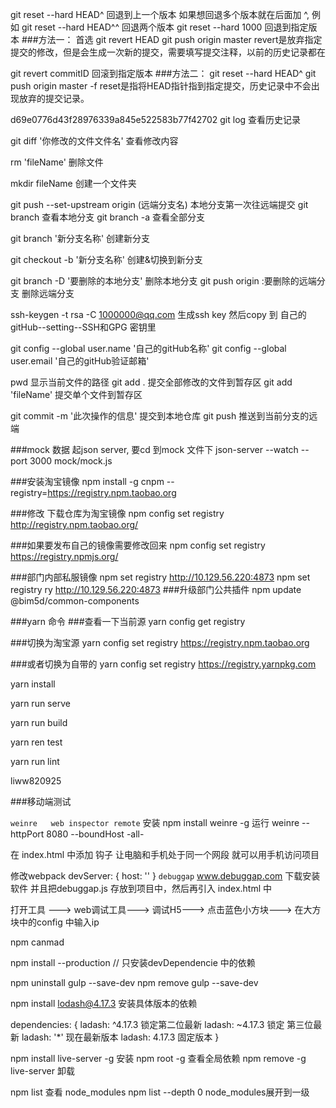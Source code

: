 git reset --hard HEAD^  回退到上一个版本 如果想回退多个版本就在后面加 ^, 
例如 git reset --hard HEAD^^ 回退两个版本
git reset --hard 1000  回退到指定版本
###方法一： 首选
git revert HEAD
git push origin master
revert是放弃指定提交的修改，但是会生成一次新的提交，需要填写提交注释，以前的历史记录都在

git revert commitID  回滚到指定版本
###方法二：
git reset --hard HEAD^
git push origin master -f
reset是指将HEAD指针指到指定提交，历史记录中不会出现放弃的提交记录。

 d69e0776d43f28976339a845e522583b77f42702
git log 查看历史记录

git diff '你修改的文件文件名'   查看修改内容

rm 'fileName' 删除文件

mkdir fileName  创建一个文件夹

git push --set-upstream origin (远端分支名)  本地分支第一次往远端提交
git branch  查看本地分支
git branch -a  查看全部分支

git branch '新分支名称'  创建新分支

git checkout -b '新分支名称'  创建&切换到新分支

git branch -D '要删除的本地分支'  删除本地分支
git push origin :要删除的远端分支  删除远端分支


ssh-keygen -t rsa -C 1000000@qq.com  生成ssh key 然后copy 到 自己的gitHub--setting--SSH和GPG 密钥里

git config --global user.name '自己的gitHub名称'
git config --global user.email '自己的gitHub验证邮箱'

pwd 显示当前文件的路径
git add .  提交全部修改的文件到暂存区
git add 'fileName'  提交单个文件到暂存区

git commit -m '此次操作的信息' 提交到本地仓库
git push 推送到当前分支的远端

###mock 数据 起json server, 要cd 到mock 文件下
json-server --watch --port 3000 mock/mock.js

###安装淘宝镜像
npm install -g cnpm --registry=https://registry.npm.taobao.org

###修改 下载仓库为淘宝镜像
npm config set registry http://registry.npm.taobao.org/

###如果要发布自己的镜像需要修改回来
npm config set registry https://registry.npmjs.org/

###部门内部私服镜像
npm set registry http://10.129.56.220:4873
npm set registry ry http://10.129.56.220:4873
###升级部门公共插件
npm update @bim5d/common-components


###yarn 命令
###查看一下当前源
yarn config get registry

###切换为淘宝源
yarn config set registry https://registry.npm.taobao.org

###或者切换为自带的
yarn config set registry https://registry.yarnpkg.com

<!-- yarn 命令 -->
yarn install

yarn run serve

yarn run build

yarn ren test

yarn run lint

liww820925


###移动端测试

```weinre   web inspector remote```
安装   npm install weinre -g
运行   weinre --httpPort 8080 --boundHost -all-

在 index.html 中添加 钩子 
让电脑和手机处于同一个网段 就可以用手机访问项目

修改webpack
    devServer: {
        host: ''
    }
```debuggap```
www.debuggap.com
下载安装 软件  并且把debuggap.js 存放到项目中，然后再引入 index.html 中

打开工具 ---> web调试工具---> 调试H5---> 点击蓝色小方块---> 在大方块中的config 中输入ip


npm canmad

npm install --production // 只安装devDependencie 中的依赖

npm uninstall gulp --save-dev
npm remove gulp --save-dev

npm install lodash@4.17.3  安装具体版本的依赖 

dependencies: {
    ladash: ^4.17.3  锁定第二位最新
    ladash: ~4.17.3 锁定 第三位最新
    ladash: '*' 现在最新版本
    ladash: 4.17.3 固定版本
}

npm install live-server -g  安装
npm root -g  查看全局依赖
npm remove -g live-server  卸载

npm list  查看 node_modules 
npm list --depth 0 node_modules展开到一级



